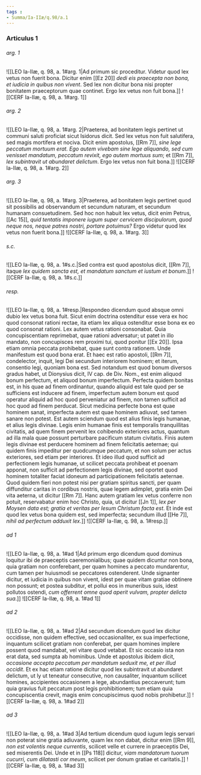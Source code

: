 ```yaml
---
tags : 
- Summa/Ia-IIæ/q.98/a.1
---
```


### Articulus 1

###### arg. 1
![[LEO Ia-IIæ, q. 98, a. 1#arg. 1|Ad primum sic proceditur. Videtur quod lex vetus non fuerit bona. Dicitur enim [[Ez 20]] *dedi eis praecepta non bona, et iudicia in quibus non vivent*. Sed lex non dicitur bona nisi propter bonitatem praeceptorum quae continet. Ergo lex vetus non fuit bona.]]
![[CERF Ia-IIæ, q. 98, a. 1#arg. 1]]

###### arg. 2
![[LEO Ia-IIæ, q. 98, a. 1#arg. 2|Praeterea, ad bonitatem legis pertinet ut communi saluti proficiat sicut Isidorus dicit. Sed lex vetus non fuit salutifera, sed magis mortifera et nociva. Dicit enim apostolus, [[Rm 7]], *sine lege peccatum mortuum erat. Ego autem vivebam sine lege aliquando, sed cum venisset mandatum, peccatum revixit, ego autem mortuus sum*; et [[Rm 7]], *lex subintravit ut abundaret delictum*. Ergo lex vetus non fuit bona.]]
![[CERF Ia-IIæ, q. 98, a. 1#arg. 2]]

###### arg. 3
![[LEO Ia-IIæ, q. 98, a. 1#arg. 3|Praeterea, ad bonitatem legis pertinet quod sit possibilis ad observandum et secundum naturam, et secundum humanam consuetudinem. Sed hoc non habuit lex vetus, dicit enim Petrus, [[Ac 15]], *quid tentatis imponere iugum super cervicem discipulorum, quod neque nos, neque patres nostri, portare potuimus?* Ergo videtur quod lex vetus non fuerit bona.]]
![[CERF Ia-IIæ, q. 98, a. 1#arg. 3]]

###### s.c.
![[LEO Ia-IIæ, q. 98, a. 1#s.c.|Sed contra est quod apostolus dicit, [[Rm 7]], itaque *lex quidem sancta est, et mandatum sanctum et iustum et bonum*.]]
![[CERF Ia-IIæ, q. 98, a. 1#s.c.]]

###### resp.
![[LEO Ia-IIæ, q. 98, a. 1#resp.|Respondeo dicendum quod absque omni dubio lex vetus bona fuit. Sicut enim doctrina ostenditur esse vera ex hoc quod consonat rationi rectae, ita etiam lex aliqua ostenditur esse bona ex eo quod consonat rationi. Lex autem vetus rationi consonabat. Quia concupiscentiam reprimebat, quae rationi adversatur; ut patet in illo mandato, non concupisces rem proximi tui, quod ponitur [[Ex 20]]. Ipsa etiam omnia peccata prohibebat, quae sunt contra rationem. Unde manifestum est quod bona erat. Et haec est ratio apostoli, [[Rm 7]], condelector, inquit, legi Dei secundum interiorem hominem; et iterum, consentio legi, quoniam bona est. Sed notandum est quod bonum diversos gradus habet, ut Dionysius dicit, IV cap. de Div. Nom., est enim aliquod bonum perfectum, et aliquod bonum imperfectum. Perfecta quidem bonitas est, in his quae ad finem ordinantur, quando aliquid est tale quod per se sufficiens est inducere ad finem, imperfectum autem bonum est quod operatur aliquid ad hoc quod perveniatur ad finem, non tamen sufficit ad hoc quod ad finem perducat. Sicut medicina perfecte bona est quae hominem sanat, imperfecta autem est quae hominem adiuvat, sed tamen sanare non potest. Est autem sciendum quod est alius finis legis humanae, et alius legis divinae. Legis enim humanae finis est temporalis tranquillitas civitatis, ad quem finem pervenit lex cohibendo exteriores actus, quantum ad illa mala quae possunt perturbare pacificum statum civitatis. Finis autem legis divinae est perducere hominem ad finem felicitatis aeternae; qui quidem finis impeditur per quodcumque peccatum, et non solum per actus exteriores, sed etiam per interiores. Et ideo illud quod sufficit ad perfectionem legis humanae, ut scilicet peccata prohibeat et poenam apponat, non sufficit ad perfectionem legis divinae, sed oportet quod hominem totaliter faciat idoneum ad participationem felicitatis aeternae. Quod quidem fieri non potest nisi per gratiam spiritus sancti, per quam diffunditur caritas in cordibus nostris, quae legem adimplet, gratia enim Dei vita aeterna, ut dicitur [[Rm 7]]. Hanc autem gratiam lex vetus conferre non potuit, reservabatur enim hoc Christo, quia, ut dicitur [[Jn 1]], *lex per Moysen data est; gratia et veritas per Iesum Christum facta est*. Et inde est quod lex vetus bona quidem est, sed imperfecta; secundum illud [[He 7]], *nihil ad perfectum adduxit lex*.]]
![[CERF Ia-IIæ, q. 98, a. 1#resp.]]

###### ad 1
![[LEO Ia-IIæ, q. 98, a. 1#ad 1|Ad primum ergo dicendum quod dominus loquitur ibi de praeceptis caeremonialibus; quae quidem dicuntur non bona, quia gratiam non conferebant, per quam homines a peccato mundarentur, cum tamen per huiusmodi se peccatores ostenderent. Unde signanter dicitur, et iudicia in quibus non vivent, idest per quae vitam gratiae obtinere non possunt; et postea subditur, et pollui eos in muneribus suis, idest pollutos ostendi, *cum offerrent omne quod aperit vulvam, propter delicta sua*.]]
![[CERF Ia-IIæ, q. 98, a. 1#ad 1]]

###### ad 2
![[LEO Ia-IIæ, q. 98, a. 1#ad 2|Ad secundum dicendum quod lex dicitur occidisse, non quidem effective, sed occasionaliter, ex sua imperfectione, inquantum scilicet gratiam non conferebat, per quam homines implere possent quod mandabat, vel vitare quod vetabat. Et sic occasio ista non erat data, sed sumpta ab hominibus. Unde et apostolus ibidem dicit, *occasione accepta peccatum per mandatum seduxit me, et per illud occidit*. Et ex hac etiam ratione dicitur quod lex subintravit ut abundaret delictum, ut ly ut teneatur consecutive, non causaliter, inquantum scilicet homines, accipientes occasionem a lege, abundantius peccaverunt; tum quia gravius fuit peccatum post legis prohibitionem; tum etiam quia concupiscentia crevit, magis enim concupiscimus quod nobis prohibetur.]]
![[CERF Ia-IIæ, q. 98, a. 1#ad 2]]

###### ad 3
![[LEO Ia-IIæ, q. 98, a. 1#ad 3|Ad tertium dicendum quod iugum legis servari non poterat sine gratia adiuvante, quam lex non dabat, dicitur enim [[Rm 9]], *non est volentis neque currentis*, scilicet velle et currere in praeceptis Dei, sed miserentis Dei. Unde et in [[Ps 118]] dicitur, *viam mandatorum tuorum cucurri, cum dilatasti cor meum*, scilicet per donum gratiae et caritatis.]]
![[CERF Ia-IIæ, q. 98, a. 1#ad 3]]

